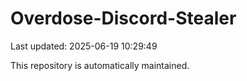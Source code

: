 # Overdose-Discord-Stealer

Last updated: 2025-06-19 10:29:49

This repository is automatically maintained.
